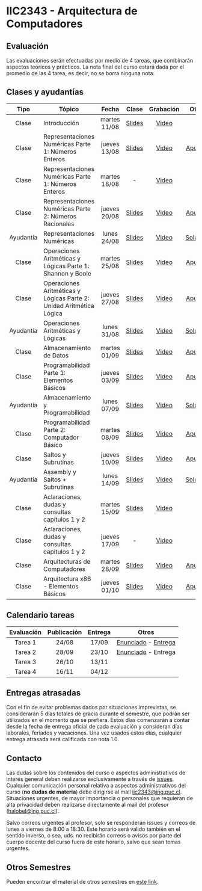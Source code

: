 # IIC2343 - Arquitectura de Computadores

## Evaluación

Las evaluaciones serán efectuadas por medio de 4 tareas, que combinarán aspectos teóricos y prácticos. La nota final del curso estará dada por el promedio de las 4 tarea, es decir, no se borra ninguna nota.


## Clases y ayudantías 
| Tipo  | Tópico                             | Fecha        | Clase  | Grabación | Otros |
| :-:   | -                                  | :-:          | :-:    | :-:  | :-:     |
| Clase | Introducción                       | martes 11/08 | [Slides](../../tree/master/Clases/01%20-%20Introducción.pdf) | [Video](https://youtu.be/WIzBjujk4to) | - |
| Clase | Representaciones Numéricas Parte 1: Números Enteros | jueves 13/08 | [Slides](../../tree/master/Clases/02%20-%20Representaciones%20Numéricas%20Parte%201%20-%20Números%20Enteros.pdf) | [Video](https://youtu.be/JREAZXuTf3U) | [Apuntes](../../tree/master/Apuntes/Capítulo%201/01%20-%20Representaciones%20Numéricas%20Parte%201%20-%20Números%20Enteros.pdf) |
| Clase | Representaciones Numéricas Parte 1: Números Enteros | martes 18/08 | - | [Video](https://youtu.be/sMYqnbDDVwU) | - |
| Clase | Representaciones Numéricas Parte 2: Números Racionales | jueves 20/08 | [Slides](../../tree/master/Clases/03%20-%20Representaciones%20Numéricas%20Parte%202%20-%20Números%20Racionales.pdf) | [Video](https://youtu.be/YzCOso9_Ey4) | [Apuntes](../../tree/master/Apuntes/Capítulo%201/02%20-%20Representaciones%20Numéricas%20Parte%202%20-%20Números%20Racionales.pdf) |
| Ayudantía | Representaciones Numéricas | lunes 24/08 | [Slides](../../tree/master/Ayudantías/01%20-%20Representaciones%20Numéricas%20(Slides).pdf) | [Video](https://youtu.be/4NJJ4Y02Aiw) | [Solución](../../tree/master/Ayudantías/01%20-%20Representaciones%20Numéricas%20(Solución).pdf) |
| Clase | Operaciones Aritméticas y Lógicas Parte 1: Shannon y Boole | martes 25/08 | [Slides](../../tree/master/Clases/04%20-%20Operaciones%20Aritméticas%20y%20Lógicas%20Parte%201%20-%20Shannon%20y%20Boole.pdf) | [Video](https://youtu.be/HYI75aTMi44) | [Apuntes](../../tree/master/Apuntes/Capítulo%201/03%20-%20Operaciones%20Aritmeticas%20y%20Logicas.pdf) |
| Clase | Operaciones Aritméticas y Lógicas Parte 2: Unidad Aritmética Lógica | jueves 27/08 | [Slides](../../blob/master/Clases/05%20-%20Operaciones%20Aritméticas%20y%20Lógicas%20Parte%202%20-%20Unidad%20Aritmética%20Lógica.pdf) | [Video](https://youtu.be/O0E9m6toZFE) | [Apuntes](../../tree/master/Apuntes/Capítulo%201/03%20-%20Operaciones%20Aritmeticas%20y%20Logicas.pdf) |
| Ayudantía | Operaciones Aritméticas y Lógicas | lunes 31/08 | [Slides](../../blob/master/Ayudantías/02%20-%20Lógica%20Digital%20y%20Circuitos%20(Slides).pdf) | [Video](https://youtu.be/JsY7gE-Mizs) | [Solución](../../blob/master/Ayudantías/02%20-%20Lógica%20Digital%20y%20Circuitos%20(Solución).pdf) |
| Clase | Almacenamiento de Datos | martes 01/09 | [Slides](../../blob/master/Clases/06%20-%20Almacenamiento%20de%20Datos.pdf) | [Video](https://youtu.be/fB8K8o6Izbk) | [Apuntes](../../blob/master/Apuntes/Capítulo%201/04%20-%20Almacenamiento%20de%20datos.pdf) |
| Clase | Programabilidad Parte 1: Elementos Básicos | jueves 03/09 | [Slides](../../blob/master/Clases/07%20-%20Programabilidad%20Parte%201%20-%20Elementos%20Básicos.pdf) | [Video](https://youtu.be/XLywwEjZOT4) | [Apuntes](../../blob/master/Apuntes/Capítulo%202/4%20-%20Programabilidad.pdf) |
| Ayudantía | Almacenamiento y Programabilidad | lunes 07/09 | [Slides](../../blob/master/Ayudantías/03%20-%20Almacenamiento%20y%20Programabilidad%20(Slides).pdf) | [Video](https://youtu.be/NOxJwUUbKYs) | [Solución](../../blob/master/Ayudantías/03%20-%20Almacenamiento%20y%20Programabilidad%20(Solución).pdf) |
| Clase | Programabilidad Parte 2: Computador Básico | martes 08/09 | [Slides](../../blob/master/Clases/08%20-%20Programabilidad%20Parte%202%20-%20Computador%20Básico.pdf) | [Video](https://youtu.be/ZbTuFKO14SA) | [Apuntes](../../blob/master/Apuntes/Capítulo%202/4%20-%20Programabilidad.pdf) |
| Clase | Saltos y Subrutinas | jueves 10/09 | [Slides](../../blob/master/Clases/09%20-%20Saltos%20y%20Subrutinas.pdf) | [Video](https://youtu.be/gWRmJ3GLp5I) | [Apuntes](../../blob/master/Apuntes/Capítulo%202/5%20-%20Saltos%20y%20Subrutinas.pdf) |
| Ayudantía | Assembly y Saltos + Subrutinas | lunes 14/09 | [Slides](../../blob/master/Ayudantías/04%20-%20Assembly%20y%20Saltos%20%2B%20Subrutinas%20(Slides).pdf) | [Video](https://youtu.be/G-V61x1DqXI) | [Solución](../../blob/master/Ayudantías/04%20-%20Assembly%20y%20Saltos%20%2B%20Subrutinas%20(Solución).pdf) |
| Clase | Aclaraciones, dudas y consultas capítulos 1 y 2 | martes 15/09 | [Slides](../../blob/master/Clases/10%20-%20Dudas%20y%20consultas%20capítulos%201%20y%202.pdf) | [Video](https://youtu.be/9JSaW63CTtg) | - |
| Clase | Aclaraciones, dudas y consultas capítulos 1 y 2 | jueves 17/09 | - | [Video](https://youtu.be/_7iy3r7Z-OA) | - |
| Clase | Arquitecturas de Computadores | martes 28/09 | [Slides](../../blob/master/Clases/11%20-%20Arquitecturas%20de%20Computadores.pdf) | [Video](https://youtu.be/eTceIjq3jmc) | [Apuntes](../../blob/master/Apuntes/Capítulo%203/6%20-%20Arquitecturas%20de%20Computadores.pdf) |
| Clase | Arquitectura x86 - Elementos Básicos | jueves 01/10 | [Slides](../../blob/master/Clases/12%20-%20Arquitectura%20x86%20-%20Elementos%20Básicos.pdf) | [Video](https://youtu.be/nOQsHGSDJj4) | [Apuntes](../../blob/master/Apuntes/Capítulo%203/7%20-%20Arquitectura%20x86.pdf) |

## Calendario tareas
| Evaluación | Publicación | Entrega | Otros |
| :-:        | :-:         | :-:     | :-:       |
|Tarea 1     | 24/08       | 17/09   |[Enunciado](../../blob/master/Tareas/T1/T1.pdf) - [Entrega](https://forms.gle/xDJr4ubbCa7YDpGU8)|
|Tarea 2     | 28/09       | 23/10   |[Enunciado](../../blob/master/Tareas/T2/T2.pdf) - Entrega|
|Tarea 3     | 26/10       | 13/11   ||
|Tarea 4     | 16/11       | 04/12   ||

## Entregas atrasadas
Con el fin de evitar problemas dados por situaciones imprevistas, se considerarán 5 días totales de gracia durante el semestre, que podrán ser utilizados en el momento que se prefiera. Estos días comenzarán a contar desde la fecha de entrega oficial de cada evaluación y consideran días laborales, feriados y vacaciones. Una vez usados estos días, cualquier entrega atrasada será calificada con nota 1.0.

## Contacto
Las dudas sobre los contenidos del curso o aspectos administrativos de interés general deben realizarse exclusivamente a través de [issues](../../issues). Cualquier comunicación personal relativa a aspectos administrativos del curso (**no dudas de materia**) debe dirigirse al mail [iic2343@ing.puc.cl](mailto:iic2343@ing.puc.cl). Situaciones urgentes, de mayor importancia o personales que requieran de alta privacidad deben realizarse directamente al mail del profesor ([halobel@ing.puc.cl](mailto:halobel@ing.puc.cl)).

Salvo correos urgentes al profesor, solo se responderán issues y correos de lunes a viernes de 8:00 a 18:30. Este horario será valido también en el sentido inverso, o sea, uds. no recibirán correos o avisos por parte del cuerpo docente del curso fuera de este horario, salvo que sean temas urgentes.

## Otros Semestres

Pueden encontrar el material de otros semestres en [este link](https://github.com/IIC2343/Syllabus-anteriores).
